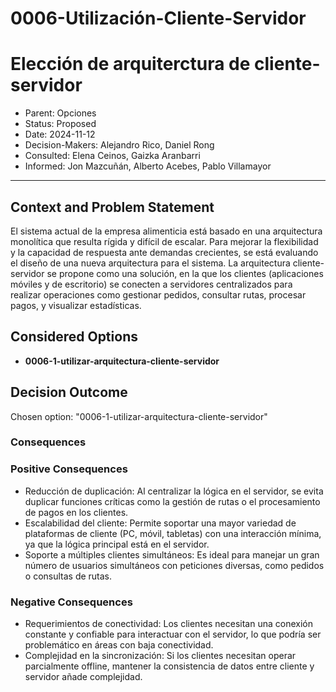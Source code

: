 # 0006-Utilización-Cliente-Servidor

# Elección de arquiterctura de cliente-servidor
* Parent: Opciones
* Status: Proposed
* Date: 2024-11-12
* Decision-Makers: Alejandro Rico, Daniel Rong
* Consulted: Elena Ceinos, Gaizka Aranbarri
* Informed: Jon Mazcuñán, Alberto Acebes, Pablo Villamayor
---

## Context and Problem Statement
El sistema actual de la empresa alimenticia está basado en una arquitectura monolítica que resulta rígida y difícil de escalar. Para mejorar la flexibilidad y la capacidad de respuesta ante demandas crecientes, se está evaluando el diseño de una nueva arquitectura para el sistema.
La arquitectura cliente-servidor se propone como una solución, en la que los clientes (aplicaciones móviles y de escritorio) se conecten a servidores centralizados para realizar operaciones como gestionar pedidos, consultar rutas, procesar pagos, y visualizar estadísticas.

## Considered Options

* **0006-1-utilizar-arquitectura-cliente-servidor**

## Decision Outcome

Chosen option: "0006-1-utilizar-arquitectura-cliente-servidor"

### Consequences

### Positive Consequences

* Reducción de duplicación: Al centralizar la lógica en el servidor, se evita duplicar funciones críticas como la gestión de rutas o el procesamiento de pagos en los clientes.
* Escalabilidad del cliente: Permite soportar una mayor variedad de plataformas de cliente (PC, móvil, tabletas) con una interacción mínima, ya que la lógica principal está en el servidor.
* Soporte a múltiples clientes simultáneos: Es ideal para manejar un gran número de usuarios simultáneos con peticiones diversas, como pedidos o consultas de rutas.


### Negative Consequences

* Requerimientos de conectividad: Los clientes necesitan una conexión constante y confiable para interactuar con el servidor, lo que podría ser problemático en áreas con baja conectividad.
* Complejidad en la sincronización: Si los clientes necesitan operar parcialmente offline, mantener la consistencia de datos entre cliente y servidor añade complejidad.

